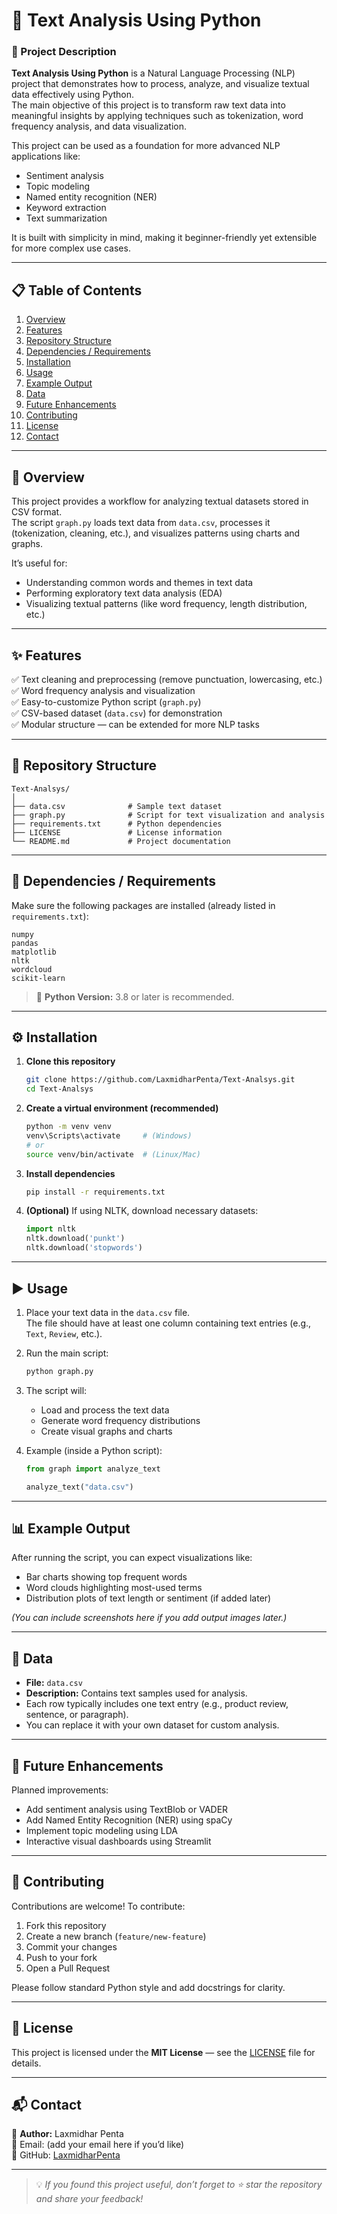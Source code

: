 # 🧠 Text Analysis Using Python

### 📘 Project Description
**Text Analysis Using Python** is a Natural Language Processing (NLP) project that demonstrates how to process, analyze, and visualize textual data effectively using Python.  
The main objective of this project is to transform raw text data into meaningful insights by applying techniques such as tokenization, word frequency analysis, and data visualization.

This project can be used as a foundation for more advanced NLP applications like:
- Sentiment analysis  
- Topic modeling  
- Named entity recognition (NER)  
- Keyword extraction  
- Text summarization  

It is built with simplicity in mind, making it beginner-friendly yet extensible for more complex use cases.

---

## 📋 Table of Contents

1. [Overview](#overview)
2. [Features](#features)
3. [Repository Structure](#repository-structure)
4. [Dependencies / Requirements](#dependencies--requirements)
5. [Installation](#installation)
6. [Usage](#usage)
7. [Example Output](#example-output)
8. [Data](#data)
9. [Future Enhancements](#future-enhancements)
10. [Contributing](#contributing)
11. [License](#license)
12. [Contact](#contact)

---

## 🧐 Overview

This project provides a workflow for analyzing textual datasets stored in CSV format.  
The script `graph.py` loads text data from `data.csv`, processes it (tokenization, cleaning, etc.), and visualizes patterns using charts and graphs.

It’s useful for:
- Understanding common words and themes in text data  
- Performing exploratory text data analysis (EDA)  
- Visualizing textual patterns (like word frequency, length distribution, etc.)  

---

## ✨ Features

✅ Text cleaning and preprocessing (remove punctuation, lowercasing, etc.)  
✅ Word frequency analysis and visualization  
✅ Easy-to-customize Python script (`graph.py`)  
✅ CSV-based dataset (`data.csv`) for demonstration  
✅ Modular structure — can be extended for more NLP tasks  

---

## 📁 Repository Structure

```
Text-Analsys/
│
├── data.csv              # Sample text dataset
├── graph.py              # Script for text visualization and analysis
├── requirements.txt      # Python dependencies
├── LICENSE               # License information
└── README.md             # Project documentation
```

---

## 🧰 Dependencies / Requirements

Make sure the following packages are installed (already listed in `requirements.txt`):

```
numpy
pandas
matplotlib
nltk
wordcloud
scikit-learn
```

> 🐍 **Python Version:** 3.8 or later is recommended.

---

## ⚙️ Installation

1. **Clone this repository**
   ```bash
   git clone https://github.com/LaxmidharPenta/Text-Analsys.git
   cd Text-Analsys
   ```

2. **Create a virtual environment (recommended)**
   ```bash
   python -m venv venv
   venv\Scripts\activate     # (Windows)
   # or
   source venv/bin/activate  # (Linux/Mac)
   ```

3. **Install dependencies**
   ```bash
   pip install -r requirements.txt
   ```

4. **(Optional)** If using NLTK, download necessary datasets:
   ```python
   import nltk
   nltk.download('punkt')
   nltk.download('stopwords')
   ```

---

## ▶️ Usage

1. Place your text data in the `data.csv` file.  
   The file should have at least one column containing text entries (e.g., `Text`, `Review`, etc.).

2. Run the main script:
   ```bash
   python graph.py
   ```

3. The script will:
   - Load and process the text data  
   - Generate word frequency distributions  
   - Create visual graphs and charts  

4. Example (inside a Python script):
   ```python
   from graph import analyze_text

   analyze_text("data.csv")
   ```

---

## 📊 Example Output

After running the script, you can expect visualizations like:
- Bar charts showing top frequent words  
- Word clouds highlighting most-used terms  
- Distribution plots of text length or sentiment (if added later)

*(You can include screenshots here if you add output images later.)*

---

## 🧩 Data

- **File:** `data.csv`  
- **Description:** Contains text samples used for analysis.  
- Each row typically includes one text entry (e.g., product review, sentence, or paragraph).  
- You can replace it with your own dataset for custom analysis.

---

## 🚀 Future Enhancements

Planned improvements:
- Add sentiment analysis using TextBlob or VADER  
- Add Named Entity Recognition (NER) using spaCy  
- Implement topic modeling using LDA  
- Interactive visual dashboards using Streamlit  

---

## 🤝 Contributing

Contributions are welcome! To contribute:
1. Fork this repository  
2. Create a new branch (`feature/new-feature`)  
3. Commit your changes  
4. Push to your fork  
5. Open a Pull Request  

Please follow standard Python style and add docstrings for clarity.

---

## 📜 License

This project is licensed under the **MIT License** — see the [LICENSE](LICENSE) file for details.

---

## 📬 Contact

👤 **Author:** Laxmidhar Penta  
📧 Email: (add your email here if you’d like)  
🔗 GitHub: [LaxmidharPenta](https://github.com/LaxmidharPenta)

---

> 💡 *If you found this project useful, don’t forget to ⭐ star the repository and share your feedback!*
